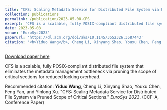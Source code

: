 ```yaml
---
title: "CFS: Scaling Metadata Service for Distributed File System via Pruned Scope of Critical Sections."
collection: publications
permalink: /publication/2023-05-08-CFS
excerpt: 'CFS is a scalable, fully POSIX-compliant distributed file system that eliminates the metadata management bottleneck via pruning the scope of critical sections for reduced locking overhead.'
date: 2023-05-08
venue: 'EuroSys2023'
paperurl: 'https://dl.acm.org/doi/abs/10.1145/3552326.3587443'
citation: '<b>Yiduo Wang</b>, Cheng Li, Xinyang Shao, Youxu Chen, Feng Yan, and Yinlong Xu. &quot;CFS: Scaling Metadata Service for Distributed File System via Pruned Scope of Critical Sections.&quot; <i>EuroSys 2023</i>. (CCF-A, Conference Paper)'
---
```


<a href='https://dl.acm.org/doi/abs/10.1145/3552326.3587443'>Download paper here</a>

CFS is a scalable, fully POSIX-compliant distributed file system that eliminates the metadata management bottleneck via pruning the scope of critical sections for reduced locking overhead.

Recommended citation: <b>Yiduo Wang</b>, Cheng Li, Xinyang Shao, Youxu Chen, Feng Yan, and Yinlong Xu. "CFS: Scaling Metadata Service for Distributed File System via Pruned Scope of Critical Sections." <i>EuroSys 2023</i>. (CCF-A, Conference Paper)